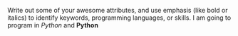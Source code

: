 Write out some of your awesome attributes, and use emphasis (like bold or italics) to identify keywords, programming languages, or skills. 
I am going to program in _Python_ and __Python__
